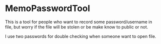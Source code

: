 # MemoPasswordTool

This is a tool for people who want to record some password/username in file, but worry if the file will be stolen or be make know to public or not.

I use two passwords for double checking when someone want to open file.